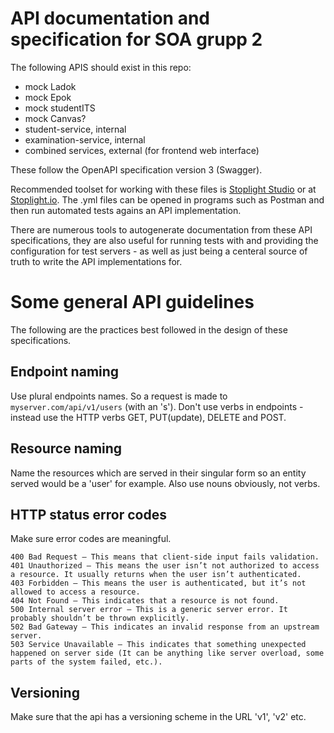# API documentation and specification for SOA grupp 2

The following APIS should exist in this repo:

- mock Ladok
- mock Epok
- mock studentITS
- mock Canvas?
- student-service, internal
- examination-service, internal
- combined services, external (for frontend web interface)


These follow the OpenAPI specification version 3 (Swagger).


Recommended toolset for working with these files is [Stoplight Studio](https://github.com/stoplightio/studio) or at [Stoplight.io](https://stoplight.io/studio). The .yml files can be opened in programs such as Postman and then run automated tests agains an API implementation.


There are numerous tools to autogenerate documentation from these API specifications, they are also useful for running tests with and providing the configuration for test servers - as well as just being a centeral source of truth to write the API implementations for.



# Some general API guidelines
The following are the practices best followed in the design of these specifications.

## Endpoint naming
Use plural endpoints names. So a request is made to `myserver.com/api/v1/users` (with an 's'). Don't use verbs in endpoints - instead use the HTTP verbs GET, PUT(update), DELETE and POST.

## Resource naming
Name the resources which are served in their singular form so an entity served would be a 'user' for example. Also use nouns obviously, not verbs.

## HTTP status error codes
Make sure error codes are meaningful.

    400 Bad Request – This means that client-side input fails validation.
    401 Unauthorized – This means the user isn’t not authorized to access a resource. It usually returns when the user isn’t authenticated.
    403 Forbidden – This means the user is authenticated, but it’s not allowed to access a resource.
    404 Not Found – This indicates that a resource is not found.
    500 Internal server error – This is a generic server error. It probably shouldn’t be thrown explicitly.
    502 Bad Gateway – This indicates an invalid response from an upstream server.
    503 Service Unavailable – This indicates that something unexpected happened on server side (It can be anything like server overload, some parts of the system failed, etc.).

## Versioning
Make sure that the api has a versioning scheme in the URL 'v1', 'v2' etc.



